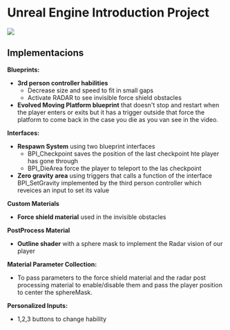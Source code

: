 # Unreal Engine Introduction Project
[![](https://img.youtube.com/vi/L7Snofg3Kew/0.jpg)](https://youtu.be/L7Snofg3Kew)


## Implementacions

**Blueprints:**

 - **3rd person controller habilities**
	 - Decrease size and speed to fit in small gaps
	 - Activate RADAR to see invisible force shield obstacles
- **Evolved Moving Platform blueprint** that doesn't stop and restart when the player enters or exits but it has a trigger outside that force the platform to come back in the case you die as you van see in the video.

**Interfaces:**
 - **Respawn System** using two blueprint interfaces
	- BPI_Checkpoint saves the position of the last checkpoint hte player has gone through
	- BPI_DieArea force the player to teleport to the las checkpoint
 - **Zero gravity area** using triggers that calls a function of the interface BPI_SetGravity implemented by the third person controller which reveices an input to set its value

**Custom Materials**
 - **Force shield material** used in the invisible obstacles

**PostProcess Material**

 - **Outline shader**  with a sphere mask to implement the Radar vision of our player

**Material Parameter Collection:**
- To pass parameters to the force shield material and the radar post processing material to enable/disable them and pass the player position to center the sphereMask.

**Personalized Inputs:**
- 1,2,3  buttons to change hability



